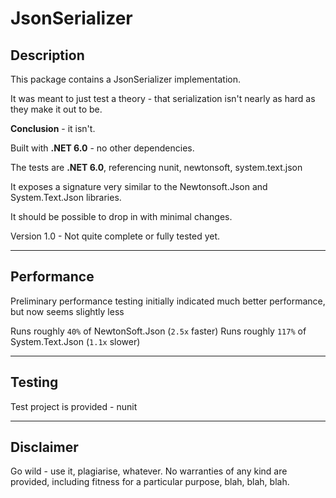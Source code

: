 ﻿# JsonSerializer

## Description

This package contains a JsonSerializer implementation.

It was meant to just test a theory - that serialization isn't nearly as hard as they make it out to be.

**Conclusion** - it isn't.

Built with **.NET 6.0** - no other dependencies.

The tests are **.NET 6.0**, referencing nunit, newtonsoft, system.text.json

It exposes a signature very similar to the Newtonsoft.Json and System.Text.Json libraries.

It should be possible to drop in with minimal changes.

Version 1.0 - Not quite complete or fully tested yet.

***

## Performance

Preliminary performance testing initially indicated much better performance, but now seems slightly less

Runs roughly `40%` of NewtonSoft.Json (`2.5x` faster)
Runs roughly `117%` of System.Text.Json (`1.1x` slower)

***

## Testing

Test project is provided - nunit

***

## Disclaimer

Go wild - use it, plagiarise, whatever.
No warranties of any kind are provided, including fitness for a particular purpose, blah, blah, blah.
